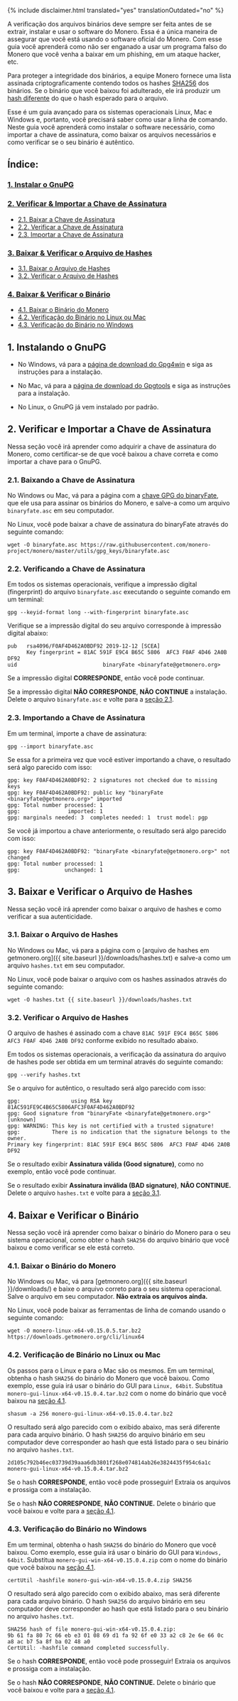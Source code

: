 {% include disclaimer.html translated="yes" translationOutdated="no" %}

A verificação dos arquivos binários deve sempre ser feita antes de se extrair, instalar e usar o software do Monero. Essa é a única maneira de assegurar que você está usando o software oficial do Monero. Com esse guia você aprenderá como não ser enganado a usar um programa falso do Monero que você venha a baixar em um phishing, em um ataque hacker, etc.

Para proteger a integridade dos binários, a equipe Monero fornece uma lista assinada criptograficamente contendo todos os hashes [SHA256](https://pt.wikipedia.org/wiki/SHA-2) dos binários. Se o binário que você baixou foi adulterado, ele irá produzir um [hash diferente](https://pt.wikipedia.org/wiki/File_hashing) do que o hash esperado para o arquivo.

Esse é um guia avançado para os sistemas operacionais Linux, Mac e Windows e, portanto, você precisará saber como usar a linha de comando. Neste guia você aprenderá como instalar o software necessário, como importar a chave de assinatura, como baixar os arquivos necessários e como verificar se o seu binário é autêntico.

## Índice:

### [1. Instalar o GnuPG](#1-installing-gnupg)
### [2. Verificar & Importar a Chave de Assinatura](#2-verify-and-import-signing-key)
  + [2.1. Baixar a Chave de Assinatura](#21-get-signing-key)
  + [2.2. Verificar a Chave de Assinatura](#22-verify-signing-key)
  + [2.3. Importar a Chave de Assinatura](#23-import-signing-key)
### [3. Baixar & Verificar o Arquivo de Hashes](#3-download-and-verify-hash-file)
  + [3.1. Baixar o Arquivo de Hashes](#31-get-hash-file)
  + [3.2. Verificar o Arquivo de Hashes](#32-verify-hash-file)
### [4. Baixar & Verificar o Binário](#4-download-and-verify-binary)
  + [4.1. Baixar o Binário do Monero](#41-get-monero-binary)
  + [4.2. Verificação do Binário no Linux ou Mac](#42-binary-verification-on-linux-or-mac)
  + [4.3. Verificação do Binário no Windows](#43-binary-verification-on-windows)

## 1. Instalando o GnuPG

+ No Windows, vá para a [página de download do Gpg4win](https://gpg4win.org/download.html) e siga as instruções para a instalação.

+ No Mac, vá para a [página de download do Gpgtools](https://gpgtools.org/) e siga as instruções para a instalação.

+ No Linux, o GnuPG já vem instalado por padrão.

## 2. Verificar e Importar a Chave de Assinatura

Nessa seção você irá aprender como adquirir a chave de assinatura do Monero, como certificar-se de que você baixou a chave correta e como importar a chave para o GnuPG.

### 2.1. Baixando a Chave de Assinatura

No Windows ou Mac, vá para a página com a [chave GPG do binaryFate](https://raw.githubusercontent.com/monero-project/monero/master/utils/gpg_keys/binaryfate.asc), que ele usa para assinar os binários do Monero, e salve-a como um arquivo `binaryfate.asc` em seu computador.

No Linux, você pode baixar a chave de assinatura do binaryFate através do seguinte comando:

```
wget -O binaryfate.asc https://raw.githubusercontent.com/monero-project/monero/master/utils/gpg_keys/binaryfate.asc
```

### 2.2. Verificando a Chave de Assinatura

Em todos os sistemas operacionais, verifique a impressão digital (fingerprint) do arquivo `binaryfate.asc` executando o seguinte comando em um terminal:

```
gpg --keyid-format long --with-fingerprint binaryfate.asc
```


Verifique se a impressão digital do seu arquivo corresponde à impressão digital abaixo:

```
pub   rsa4096/F0AF4D462A0BDF92 2019-12-12 [SCEA]
      Key fingerprint = 81AC 591F E9C4 B65C 5806  AFC3 F0AF 4D46 2A0B DF92
uid                           binaryFate <binaryfate@getmonero.org>
```

Se a impressão digital **CORRESPONDE**, então você pode continuar.

Se a impressão digital **NÃO CORRESPONDE**, **NÃO CONTINUE** a instalação. Delete o arquivo `binaryfate.asc` e volte para a [seção 2.1](#21-get-signing-key).

### 2.3. Importando a Chave de Assinatura

Em um terminal, importe a chave de assinatura:

```
gpg --import binaryfate.asc
```

Se essa for a primeira vez que você estiver importando a chave, o resultado será algo parecido com isso:

```
gpg: key F0AF4D462A0BDF92: 2 signatures not checked due to missing keys
gpg: key F0AF4D462A0BDF92: public key "binaryFate <binaryfate@getmonero.org>" imported
gpg: Total number processed: 1
gpg:               imported: 1
gpg: marginals needed: 3  completes needed: 1  trust model: pgp
```

Se você já importou a chave anteriormente, o resultado será algo parecido com isso:

```
gpg: key F0AF4D462A0BDF92: "binaryFate <binaryfate@getmonero.org>" not changed
gpg: Total number processed: 1
gpg:              unchanged: 1
```

## 3. Baixar e Verificar o Arquivo de Hashes

Nessa seção você irá aprender como baixar o arquivo de hashes e como verificar a sua autenticidade.

### 3.1. Baixar o Arquivo de Hashes

No Windows ou Mac, vá para a página com o [arquivo de hashes em getmonero.org]({{ site.baseurl }}/downloads/hashes.txt) e salve-a como um arquivo `hashes.txt` em seu computador.

No Linux, você pode baixar o arquivo com os hashes assinados através do seguinte comando:

```
wget -O hashes.txt {{ site.baseurl }}/downloads/hashes.txt
```

### 3.2. Verificar o Arquivo de Hashes

O arquivo de hashes é assinado com a chave `81AC 591F E9C4 B65C 5806  AFC3 F0AF 4D46 2A0B DF92` conforme exibido no resultado abaixo.

Em todos os sistemas operacionais, a verificação da assinatura do arquivo de hashes pode ser obtida em um terminal através do seguinte comando:

```
gpg --verify hashes.txt
```

Se o arquivo for autêntico, o resultado será algo parecido com isso:

```
gpg:                using RSA key 81AC591FE9C4B65C5806AFC3F0AF4D462A0BDF92
gpg: Good signature from "binaryFate <binaryfate@getmonero.org>" [unknown]
gpg: WARNING: This key is not certified with a trusted signature!
gpg:          There is no indication that the signature belongs to the owner.
Primary key fingerprint: 81AC 591F E9C4 B65C 5806  AFC3 F0AF 4D46 2A0B DF92
```

Se o resultado exibir **Assinatura válida (Good signature)**, como no exemplo, então você pode continuar.

Se o resultado exibir **Assinatura inválida (BAD signature)**, **NÃO CONTINUE.** Delete o arquivo `hashes.txt` e volte para a [seção 3.1](#31-get-hash-file).

## 4. Baixar e Verificar o Binário

Nessa seção você irá aprender como baixar o binário do Monero para o seu sistema operacional, como obter o hash `SHA256` do arquivo binário que você baixou e como verificar se ele está correto.

### 4.1. Baixar o Binário do Monero

No Windows ou Mac, vá para [getmonero.org]({{ site.baseurl }}/downloads/) e baixe o arquivo correto para o seu sistema operacional. Salve o arquivo em seu computador. **Não extraia os arquivos ainda.**

No Linux, você pode baixar as ferramentas de linha de comando usando o seguinte comando:

```
wget -O monero-linux-x64-v0.15.0.5.tar.bz2 https://downloads.getmonero.org/cli/linux64
```

### 4.2. Verificação de Binário no Linux ou Mac

Os passos para o Linux e para o Mac são os mesmos. Em um terminal, obtenha o hash `SHA256` do binário do Monero que você baixou. Como exemplo, esse guia irá usar o binário do GUI para `Linux, 64bit`. Substitua `monero-gui-linux-x64-v0.15.0.4.tar.bz2` com o nome do binário que você baixou na [seção 4.1](#41-get-monero-binary).

```
shasum -a 256 monero-gui-linux-x64-v0.15.0.4.tar.bz2
```

O resultado será algo parecido com o exibido abaixo, mas será diferente para cada arquivo binário. O hash `SHA256` do arquivo binário em seu computador deve corresponder ao hash que está listado para o seu binário no arquivo `hashes.txt`.

```
2d105c792b46ec03739d39aaa6db3801f268e074814ab26e3824435f954c6a1c  monero-gui-linux-x64-v0.15.0.4.tar.bz2
```

Se o hash **CORRESPONDE**, então você pode prosseguir! Extraia os arquivos e prossiga com a instalação.

Se o hash **NÃO CORRESPONDE**, **NÃO CONTINUE.** Delete o binário que você baixou e volte para a [seção 4.1](#41-get-monero-binary).

### 4.3. Verificação do Binário no Windows

Em um terminal, obtenha o hash `SHA256` do binário do Monero que você baixou. Como exemplo, esse guia irá usar o binário do GUI para `Windows, 64bit`. Substitua `monero-gui-win-x64-v0.15.0.4.zip` com o nome do binário que você baixou na [seção 4.1](#41-get-monero-binary).

```
certUtil -hashfile monero-gui-win-x64-v0.15.0.4.zip SHA256
```
O resultado será algo parecido com o exibido abaixo, mas será diferente para cada arquivo binário. O hash `SHA256` do arquivo binário em seu computador deve corresponder ao hash que está listado para o seu binário no arquivo `hashes.txt`.

```
SHA256 hash of file monero-gui-win-x64-v0.15.0.4.zip:
9b 61 fa 80 7c 66 eb e3 01 08 69 d1 fa 92 6f e0 33 a2 c8 2e 6e 66 0c a8 ac b7 5a 8f ba 02 48 a0
CertUtil: -hashfile command completed successfully.
```

Se o hash **CORRESPONDE**, então você pode prosseguir! Extraia os arquivos e prossiga com a instalação.

Se o hash **NÃO CORRESPONDE**, **NÃO CONTINUE.** Delete o binário que você baixou e volte para a [seção 4.1](#41-get-monero-binary).

